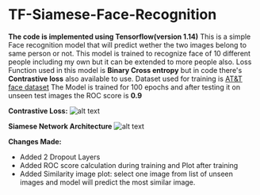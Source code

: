 # TF-Siamese-Face-Recognition
**The code is implemented using Tensorflow(version 1.14)**
This is a simple Face recognition model that will predict wether the two images belong to same person or not.
This model is trained to recognize face of 10 different people including my own but it can be extended to more people also.
Loss Function used in this model is **Binary Cross entropy** but in code there's **Contrastive loss** also available to use.
Dataset used for training is [AT&T face dataset](https://github.com/maheshreddykukunooru/Face_recognition/tree/master/att_faces)
The Model is trained for 100 epochs and after testing it on unseen test images the ROC score is **0.9**



<B>Contrastive Loss:</B><n>
![alt text](https://hackernoon.com/hn-images/1*tzGB6D97tHWR_-NJ8FKknw.jpeg)
  
<B>Siamese Network Architecture</B><n>
![alt text](https://miro.medium.com/max/2524/1*8Nsq1BYQCuj9giAwltDubQ.png)

**Changes Made:**
* Added 2 Dropout Layers
* Added ROC score calculation during training and Plot after training
* Added Similarity image plot: select one image from list of unseen images and model will predict the most similar image.
